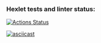 ### Hexlet tests and linter status:
[![Actions Status](https://github.com/Daniell010/java-project-71/workflows/hexlet-check/badge.svg)](https://github.com/Daniell010/java-project-71/actions)

[![asciicast](https://asciinema.org/a/567527.svg)](https://asciinema.org/a/567527)
